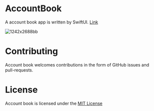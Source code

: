 # AccountBook
A account book app is written by SwiftUI. [Link](https://apps.apple.com/us/app/id1490290251) 


![1242x2688bb](/Users/mas0n/Downloads/1242x2688bb.png)


# Contributing

Account book welcomes contributions in the form of GitHub issues and pull-requests.

# License

Account book is licensed under the [MIT License](https://github.com/Mas0nSun/AccountBook/blob/master/LICENSE)
